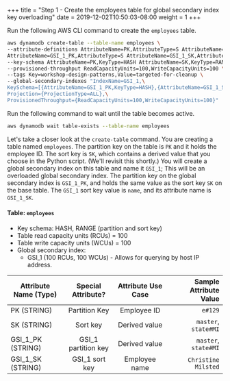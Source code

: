 +++
title = "Step 1 - Create the employees table for global secondary index key overloading"
date = 2019-12-02T10:50:03-08:00
weight = 1
+++


Run the following AWS CLI command to create the `employees` table.
```bash
aws dynamodb create-table --table-name employees \
--attribute-definitions AttributeName=PK,AttributeType=S AttributeName=SK,AttributeType=S \
AttributeName=GSI_1_PK,AttributeType=S AttributeName=GSI_1_SK,AttributeType=S \
--key-schema AttributeName=PK,KeyType=HASH AttributeName=SK,KeyType=RANGE \
--provisioned-throughput ReadCapacityUnits=100,WriteCapacityUnits=100 \
--tags Key=workshop-design-patterns,Value=targeted-for-cleanup \
--global-secondary-indexes "IndexName=GSI_1,\
KeySchema=[{AttributeName=GSI_1_PK,KeyType=HASH},{AttributeName=GSI_1_SK,KeyType=RANGE}],\
Projection={ProjectionType=ALL},\
ProvisionedThroughput={ReadCapacityUnits=100,WriteCapacityUnits=100}"
```
Run the following command to wait until the table becomes active.
```bash
aws dynamodb wait table-exists --table-name employees
```
Let's take a closer look at the `create-table` command. You are creating a table named `employees`. The partition key on the table is `PK` and it holds the employee ID. The sort key is `SK`, which contains a derived value that you choose in the Python script. (We'll revisit this shortly.) You will create a global secondary index on this table and name it `GSI_1`; This will be an overloaded global secondary index. The partition key on the global secondary index is `GSI_1_PK`, and holds the same value as the sort key `SK` on the base table. The `GSI_1` sort key value is `name`, and its attribute name is `GSI_1_SK`.

#### Table: `employees`

- Key schema: HASH, RANGE (partition and sort key)
- Table read capacity units (RCUs) = 100
- Table write capacity units (WCUs)  = 100
- Global secondary index:
  - GSI_1 (100 RCUs, 100 WCUs) - Allows for querying by host IP address.



| Attribute Name (Type)        | Special Attribute?           | Attribute Use Case          | Sample Attribute Value  |
| ------------- |:-------------:|:-------------:| -----:|
| PK (STRING)      | Partition Key | Employee ID  | `e#129`  |
| SK (STRING)      | Sort key | Derived value  | `master`, `state#MI`  |
| GSI_1_PK (STRING)      | GSI_1 partition key | Derived value  | `master`, `state#MI` |
| GSI_1_SK (STRING)      | GSI_1 sort key | Employee name  | `Christine Milsted`  |

